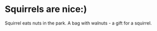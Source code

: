 # Squirrels are nice:)

Squirrel eats nuts in the park. A bag with walnuts - a gift for a squirrel.
